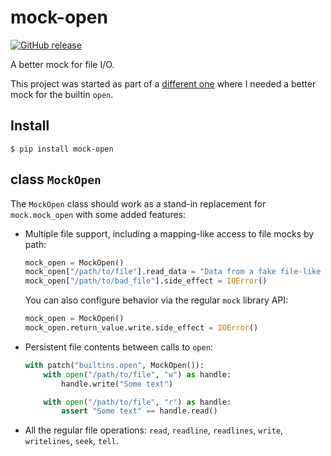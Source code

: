 mock-open
=========

[![GitHub release](https://img.shields.io/github/release/nivbend/mock-open.svg)](https://github.com/nivbend/mock-open/releases/latest)

A better mock for file I/O.

This project was started as part of a [different one](github.com/nivbend/bdd_bot) where I needed
a better mock for the builtin `open`.

Install
-------

```
$ pip install mock-open
```

class `MockOpen`
--------------

The `MockOpen` class should work as a stand-in replacement for `mock.mock_open` with some
added features:
* Multiple file support, including a mapping-like access to file mocks by path:

  ```python
  mock_open = MockOpen()
  mock_open["/path/to/file"].read_data = "Data from a fake file-like object"
  mock_open["/path/to/bad_file"].side_effect = IOError()
  ```

  You can also configure behavior via the regular `mock` library API:

  ```python
  mock_open = MockOpen()
  mock_open.return_value.write.side_effect = IOError()
  ```

* Persistent file contents between calls to `open`:

  ```python
  with patch("builtins.open", MockOpen()):
      with open("/path/to/file", "w") as handle:
          handle.write("Some text")

      with open("/path/to/file", "r") as handle:
          assert "Some text" == handle.read()
  ```

* All the regular file operations: `read`, `readline`, `readlines`, `write`, `writelines`, `seek`, `tell`.
